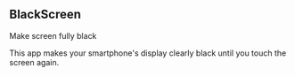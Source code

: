 ## BlackScreen

Make screen fully black

This app makes your smartphone's display clearly black until you touch the screen again.
